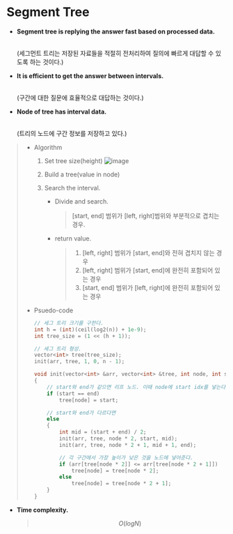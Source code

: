 # Segment Tree

- **Segment tree is replying the answer fast based on processed data.**

  <br>(세그먼트 트리는 저장된 자료들을 적절히 전처리하여 질의에 빠르게 대답할 수 있도록 하는 것이다.)

- **It is efficient to get the answer between intervals.**

  <br>(구간에 대한 질문에 효율적으로 대답하는 것이다.)

- **Node of tree has interval data.**

  <br>(트리의 노드에 구간 정보를 저장하고 있다.)

> - Algorithm
>
>   1. Set tree size(height)
>      ![image](https://user-images.githubusercontent.com/23169707/51383690-fc4cfd80-1ace-11e9-92c0-241e9c2fd5f2.png)
>
>   2. Build a tree(value in node)
>
>   3. Search the interval.
>
>      * Divide and search.
>
>        > [start, end] 범위가 [left, right]범위와 부분적으로 겹치는 경우.
>
>      * return value.
>
>        > 1. [left, right] 범위가 [start, end]와 전혀 겹치지 않는 경우
>        > 2. [left, right] 범위가 [start, end]에 완전히 포함되어 있는 경우
>        > 3. [start, end] 범위가 [left, right]에 완전히 포함되어 있는 경우
>
> - Psuedo-code
>
>   ```c++
>   // 세그 트리 크기를 구한다.
>   int h = (int)(ceil(log2(n)) + 1e-9);
>   int tree_size = (1 << (h + 1));
>   
>   // 세그 트리 형성.
>   vector<int> tree(tree_size);
>   init(arr, tree, 1, 0, n - 1);
>   
>   void init(vector<int> &arr, vector<int> &tree, int node, int start, int end)
>   {
>   	// start와 end가 같으면 리프 노드. 이때 node에 start idx를 넣는다.
>   	if (start == end)
>   		tree[node] = start;
>   
>   	// start와 end가 다르다면
>   	else
>   	{
>   		int mid = (start + end) / 2;
>   		init(arr, tree, node * 2, start, mid);
>   		init(arr, tree, node * 2 + 1, mid + 1, end);
>   
>   		// 각 구간에서 가장 높이가 낮은 것을 노드에 넣어준다.
>   		if (arr[tree[node * 2]] <= arr[tree[node * 2 + 1]])
>   			tree[node] = tree[node * 2];
>   		else
>   			tree[node] = tree[node * 2 + 1];
>   	}
>   }
>   ```

- **Time complexity.**

  > $$
  > O(logN)
  > $$
  >